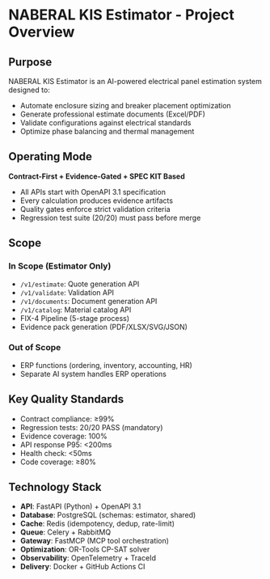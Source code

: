 # NABERAL KIS Estimator - Project Overview

## Purpose
NABERAL KIS Estimator is an AI-powered electrical panel estimation system designed to:
- Automate enclosure sizing and breaker placement optimization
- Generate professional estimate documents (Excel/PDF)
- Validate configurations against electrical standards
- Optimize phase balancing and thermal management

## Operating Mode
**Contract-First + Evidence-Gated + SPEC KIT Based**
- All APIs start with OpenAPI 3.1 specification
- Every calculation produces evidence artifacts
- Quality gates enforce strict validation criteria
- Regression test suite (20/20) must pass before merge

## Scope

### In Scope (Estimator Only)
- `/v1/estimate`: Quote generation API
- `/v1/validate`: Validation API
- `/v1/documents`: Document generation API
- `/v1/catalog`: Material catalog API
- FIX-4 Pipeline (5-stage process)
- Evidence pack generation (PDF/XLSX/SVG/JSON)

### Out of Scope
- ERP functions (ordering, inventory, accounting, HR)
- Separate AI system handles ERP operations

## Key Quality Standards
- Contract compliance: ≥99%
- Regression tests: 20/20 PASS (mandatory)
- Evidence coverage: 100%
- API response P95: <200ms
- Health check: <50ms
- Code coverage: ≥80%

## Technology Stack
- **API**: FastAPI (Python) + OpenAPI 3.1
- **Database**: PostgreSQL (schemas: estimator, shared)
- **Cache**: Redis (idempotency, dedup, rate-limit)
- **Queue**: Celery + RabbitMQ
- **Gateway**: FastMCP (MCP tool orchestration)
- **Optimization**: OR-Tools CP-SAT solver
- **Observability**: OpenTelemetry + TraceId
- **Delivery**: Docker + GitHub Actions CI